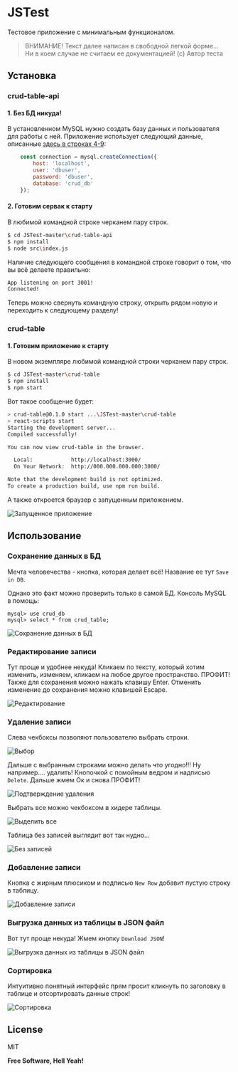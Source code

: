 # JSTest

Тестовое приложение с минимальным функционалом.
>ВНИМАНИЕ! Текст далее написан в свободной легкой форме... <br/>
>Ни в коем случае не считаем ее документацией! (c) Автор теста


## Установка
### crud-table-api

#### 1. Без БД никуда!
В установленном MySQL нужно создать базу данных и пользователя для работы с ней.
Приложение использует следующий данные, описанные [здесь в строках 4-9](https://github.com/Simkhotech/JSTest/blob/9b6252763a86a02613ea0064230ac82e3105ddfb/crud-table-api/src/mysql/DBconnection.js#L4-L9):

```JavaScript
    const connection = mysql.createConnection({
        host: 'localhost',
        user: 'dbuser',
        password: 'dbuser',
        database: 'crud_db'
    });
```

#### 2. Готовим сервак к старту
В любимой командной строке черканем пару строк.

```sh
$ cd JSTest-master\crud-table-api
$ npm install
$ node src\index.js
```

Наличие следующего сообщения в командной строке говорит о том, что вы всё делаете правильно:

```sh
App listening on port 3001!
Connected!
```

Теперь можно свернуть командную строку, открыть рядом новую и переходить к следующему разделу!

### crud-table
#### 1. Готовим приложение к старту
В новом экземпляре любимой командной строки черканем пару строк.

```sh
$ cd JSTest-master\crud-table
$ npm install
$ npm start
```
Вот такое сообщение будет:

```sh
> crud-table@0.1.0 start ...\JSTest-master\crud-table
> react-scripts start
Starting the development server...
Compiled successfully!

You can now view crud-table in the browser.

  Local:            http://localhost:3000/
  On Your Network:  http://000.000.000.000:3000/

Note that the development build is not optimized.
To create a production build, use npm run build.
```

А также откроется браузер с запущенным приложением.

![Запущенное приложение](https://pp.userapi.com/c830308/v830308796/73801/jJFTMdkBgn4.jpg "Запущенное приложение")

## Использование
### Сохранение данных в БД

Мечта человечества - кнопка, которая делает всё! Название ее тут `Save in DB`.

Однако это факт можно проверить только в самой БД. Консоль MySQL в помощь:

```mysql
mysql> use crud_db
mysql> select * from crud_table;
```

![Сохранение данных в БД](https://pp.userapi.com/c830308/v830308219/73b12/3a5ivBU_XEs.jpg "Сохранение данных в БД")

### Редактирование записи

Тут проще и удобнее некуда! Кликаем по тексту, который хотим изменить, изменяем, кликаем на любое другое пространство. ПРОФИТ! <br/> Также для сохранения можно нажать клавишу Enter. Отменить изменение до сохранения можно клавишей Escape.

![Редактирование](https://pp.userapi.com/c830308/v830308796/73859/B4OCeqN609Q.jpg "Редактирование")

### Удаление записи

Слева чекбоксы позволяют пользователю выбрать строки.

![Выбор](https://pp.userapi.com/c830308/v830308796/7388b/cX4BCvxi25s.jpg "Выбор")

Дальше с выбранным строками можно делать что угодно!!! Ну например.... удалить! Кнопочкой с помойным ведром и надписью `Delete`. Дальше жмем Ок и снова ПРОФИТ!

![Подтверждение удаления](https://pp.userapi.com/c830308/v830308796/73893/6utEOZ1UOBg.jpg "Подтверждение удаления")

Выбрать все можно чекбоксом в хидере таблицы.

![Выделить все](https://pp.userapi.com/c830308/v830308796/7389b/Tv3HpMaOoJc.jpg "Выделить все")

Таблица без записей выглядит вот так нудно...

![Без записей](https://pp.userapi.com/c830308/v830308796/738a3/EkQbkEYzf-8.jpg "Без записей")

### Добавление записи
Кнопка с жирным плюсиком и подписью `New Row` добавит пустую строку в таблицу.

![Добавление записи](https://pp.userapi.com/c830308/v830308796/738fb/s608jm736ZU.jpg "Добавление записи")

### Выгрузка данных из таблицы в JSON файл

Вот тут проще некуда! Жмем кнопку `Download JSON`!

![Выгрузка данных из таблицы в JSON файл](https://pp.userapi.com/c830308/v830308219/73a89/9M-VaW_BOdw.jpg "Выгрузка данных из таблицы в JSON файл")

### Сортировка

Интуитивно понятный интерфейс прям просит кликнуть по заголовку в таблице и отсортировать данные строк!

![Сортировка](https://pp.userapi.com/c830308/v830308219/73ab6/MxK_zaYxRcw.jpg "Сортировка")


License
----

MIT

**Free Software, Hell Yeah!**

